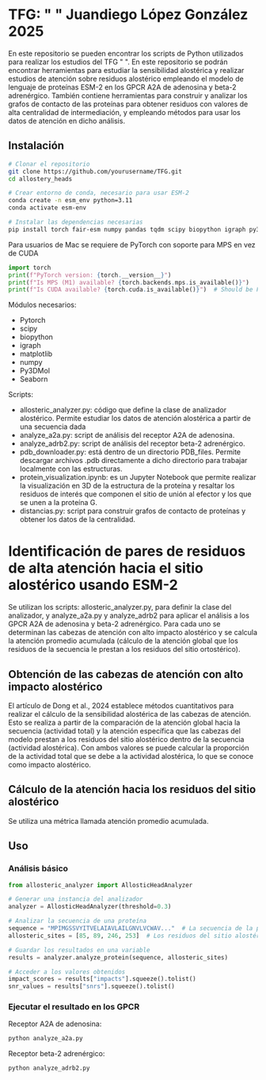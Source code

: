 # TFG: " " Juandiego López González 2025
En este repositorio se pueden encontrar los scripts de Python utilizados para realizar los estudios del TFG " ". En este repositorio se podrán encontrar herramientas para estudiar la sensibilidad alostérica y realizar estudios de atención sobre residuos alostérico empleando el modelo de lenguaje de proteínas ESM-2 en los GPCR A2A de adenosina y beta-2 adrenérgico. También contiene herramientas para construir y analizar los grafos de contacto de las proteínas para obtener residuos con valores de alta centralidad de intermediación, y empleando métodos para usar los datos de atención en dicho análisis. 

## Instalación

```bash
# Clonar el repositorio
git clone https://github.com/yourusername/TFG.git
cd allostery_heads

# Crear entorno de conda, necesario para usar ESM-2
conda create -n esm_env python=3.11 
conda activate esm-env

# Instalar las dependencias necesarias
pip install torch fair-esm numpy pandas tqdm scipy biopython igraph py3dMol
```
Para usuarios de Mac se requiere de PyTorch con soporte para MPS en vez de CUDA

```python
import torch
print(f"PyTorch version: {torch.__version__}")
print(f"Is MPS (M1) available? {torch.backends.mps.is_available()}")
print(f"Is CUDA available? {torch.cuda.is_available()}")  # Should be False on M1
```



Módulos necesarios:

- Pytorch
- scipy
- biopython
- igraph
- matplotlib
- numpy
- Py3DMol
- Seaborn

Scripts:
- allosteric_analyzer.py: código que define la clase de analizador alostérico. Permite estudiar los datos de atención alostérica a partir de una secuencia dada
- analyze_a2a.py: script de análisis del receptor A2A de adenosina.
- analyze_adrb2.py: script de análisis del receptor beta-2 adrenérgico.
- pdb_downloader.py: está dentro de un directorio PDB_files. Permite descargar archivos .pdb directamente a dicho directorio para trabajar localmente con las estructuras.
- protein_visualization.ipynb: es un Jupyter Notebook que permite realizar la visualización en 3D de la estructura de la proteína y resaltar los residuos de interés que componen el sitio de unión al efector y los que se unen a la proteína G.
- distancias.py: script para construir grafos de contacto de proteínas y obtener los datos de la centralidad. 

# Identificación de pares de residuos de alta atención hacia el sitio alostérico usando ESM-2

Se utilizan los scripts: allosteric_analyzer.py, para definir la clase del analizador, y analyze_a2a.py y analyze_adrb2 para aplicar el análisis a los GPCR A2A de adenosina y beta-2 adrenérgico. Para cada uno se determinan las cabezas de atención con alto impacto alostérico y se calcula la atención promedio acumulada (cálculo de la atención global que los residuos de la secuencia le prestan a los residuos del sitio ortostérico).

## Obtención de las cabezas de atención con alto impacto alostérico

El artículo de Dong et al., 2024 establece métodos cuantitativos para realizar el cálculo de la sensibilidad alostérica de las cabezas de atención. Esto se realiza a partir de la comparación de la atención global hacia la secuencia (actividad total) y la atención específica que las cabezas del modelo prestan a los residuos del sitio alostérico dentro de la secuencia (actividad alostérica). Con ambos valores se puede calcular la proporción de la actividad total que se debe a la actividad alostérica, lo que se conoce como impacto alostérico. 

## Cálculo de la atención hacia los residuos del sitio alostérico

Se utiliza una métrica llamada atención promedio acumulada.

## Uso

### Análisis básico

```python
from allosteric_analyzer import AllosticHeadAnalyzer

# Generar una instancia del analizador
analyzer = AllosticHeadAnalyzer(threshold=0.3)

# Analizar la secuencia de una proteína
sequence = "MPIMGSSVYITVELAIAVLAILGNVLVCWAV..."  # La secuencia de la proteína de interés
allosteric_sites = [85, 89, 246, 253]  # Los residuos del sitio alostérico 

# Guardar los resultados en una variable
results = analyzer.analyze_protein(sequence, allosteric_sites)

# Acceder a los valores obtenidos
impact_scores = results["impacts"].squeeze().tolist()
snr_values = results["snrs"].squeeze().tolist()
```

### Ejecutar el resultado en los GPCR

Receptor A2A de adenosina:

```bash
python analyze_a2a.py
```

Receptor beta-2 adrenérgico:

```bash
python analyze_adrb2.py
```


